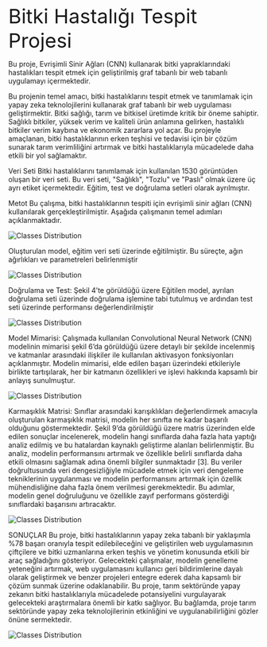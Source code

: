  <span style="font-size: 40px;">Bitki Hastalığı Tespit Projesi</span>



Bu proje, Evrişimli Sinir Ağları (CNN) kullanarak bitki yapraklarındaki hastalıkları tespit etmek için geliştirilmiş graf tabanlı bir web tabanlı uygulamayı içermektedir.




Bu projenin temel amacı, bitki hastalıklarını tespit etmek ve tanımlamak için yapay zeka teknolojilerini kullanarak
 graf tabanlı bir web uygulaması geliştirmektir. Bitki sağlığı, tarım ve bitkisel üretimde kritik bir öneme sahiptir. Sağlıklı
bitkiler, yüksek verim ve kaliteli ürün anlamına gelirken, hastalıklı bitkiler verim kaybına ve ekonomik zararlara
yol açar. Bu projeyle amaçlanan, bitki hastalıklarının erken teşhisi ve tedavisi için bir çözüm sunarak tarım
verimliliğini artırmak ve bitki hastalıklarıyla mücadelede daha etkili bir yol sağlamaktır.

Veri Seti
Bitki hastalıklarını tanımlamak için kullanılan 1530 görüntüden oluşan bir veri seti. Bu veri seti,
"Sağlıklı", "Tozlu" ve "Paslı" olmak üzere üç ayrı etiket içermektedir. Eğitim, test ve doğrulama
setleri olarak ayrılmıştır.

Metot
Bu çalışma, bitki hastalıklarının tespiti için evrişimli sinir ağları (CNN) kullanılarak
gerçekleştirilmiştir. Aşağıda çalışmanın temel adımları açıklanmaktadır.

![Classes Distribution](https://github.com/Burakduran1/Ag_programlama/blob/main/Pictures/Ekran%20g%C3%B6r%C3%BCnt%C3%BCs%C3%BC%202024-07-11%20125302.png)



Oluşturulan model, eğitim veri seti üzerinde eğitilmiştir. Bu süreçte, ağın
ağırlıkları ve parametreleri belirlenmiştir

![Classes Distribution](https://github.com/Burakduran1/Ag_programlama/blob/main/Pictures/Ekran%20g%C3%B6r%C3%BCnt%C3%BCs%C3%BC%202024-07-11%20125318.png)


Doğrulama ve Test:
Şekil 4’te görüldüğü üzere Eğitilen model, ayrılan doğrulama seti üzerinde doğrulama işlemine tabi
tutulmuş ve ardından test seti üzerinde performansı değerlendirilmiştir

![Classes Distribution](https://github.com/Burakduran1/Ag_programlama/blob/main/Pictures/Ekran%20g%C3%B6r%C3%BCnt%C3%BCs%C3%BC%202024-07-11%20125330.png)


Model Mimarisi:
Çalışmada kullanılan Convolutional Neural Network (CNN) modelinin mimarisi şekil 6’da görüldüğü üzere
detaylı bir şekilde incelenmiş ve katmanlar arasındaki ilişkiler ile kullanılan aktivasyon fonksiyonları
açıklanmıştır. Modelin mimarisi, elde edilen başarı üzerindeki etkileriyle birlikte tartışılarak, her bir katmanın
özellikleri ve işlevi hakkında kapsamlı bir anlayış sunulmuştur.


![Classes Distribution](https://github.com/Burakduran1/Ag_programlama/blob/main/Pictures/Ekran%20g%C3%B6r%C3%BCnt%C3%BCs%C3%BC%202024-07-11%20125347.png)



Karmaşıklık Matrisi:
Sınıflar arasındaki karışıklıkları değerlendirmek amacıyla oluşturulan karmaşıklık matrisi, modelin her sınıfta ne
kadar başarılı olduğunu göstermektedir. Şekil 9’da görüldüğü üzere matris üzerinden elde edilen sonuçlar
incelenerek, modelin hangi sınıflarda daha fazla hata yaptığı analiz edilmiş ve bu hatalardan kaynaklı geliştirme
alanları belirlenmiştir. Bu analiz, modelin performansını artırmak ve özellikle belirli sınıflarda daha etkili olmasını
sağlamak adına önemli bilgiler sunmaktadır [3]. Bu veriler doğrultusunda veri dengesizliğiyle mücadele etmek
için veri dengeleme tekniklerinin uygulanması ve modelin performansını artırmak için özellik mühendisliğine daha
fazla önem verilmesi gerekmektedir. Bu adımlar, modelin genel doğruluğunu ve özellikle zayıf performans
gösterdiği sınıflardaki başarısını artıracaktır.


![Classes Distribution](https://github.com/Burakduran1/Ag_programlama/blob/main/Pictures/Ekran%20g%C3%B6r%C3%BCnt%C3%BCs%C3%BC%202024-07-11%20125421.png)



SONUÇLAR
Bu proje, bitki hastalıklarının yapay zeka tabanlı bir yaklaşımla %78 başarı oranıyla tespit edilebileceğini ve
geliştirilen web uygulamasının çiftçilere ve bitki uzmanlarına erken teşhis ve yönetim konusunda etkili bir araç
sağladığını gösteriyor. Gelecekteki çalışmalar, modelin genelleme yeteneğini artırmak, web uygulamasını kullanıcı
geri bildirimlerine dayalı olarak geliştirmek ve benzer projeleri entegre ederek daha kapsamlı bir çözüm sunmak
üzerine odaklanabilir. Bu proje, tarım sektöründe yapay zekanın bitki hastalıklarıyla mücadelede potansiyelini
vurgulayarak gelecekteki araştırmalara önemli bir katkı sağlıyor. Bu bağlamda, proje tarım sektöründe yapay
zeka teknolojilerinin etkinliğini ve uygulanabilirliğini gözler önüne sermektedir.

![Classes Distribution](https://github.com/Burakduran1/Ag_programlama/blob/main/Pictures/Ekran%20g%C3%B6r%C3%BCnt%C3%BCs%C3%BC%202024-07-11%20125421.png)



